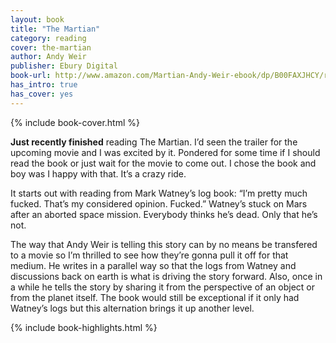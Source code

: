 ```yaml
---
layout: book
title: "The Martian"
category: reading
cover: the-martian
author: Andy Weir
publisher: Ebury Digital
book-url: http://www.amazon.com/Martian-Andy-Weir-ebook/dp/B00FAXJHCY/ref=sr_1_1?s=digital-text&ie=UTF8&qid=1437980408&sr=1-1&keywords=the+martian
has_intro: true
has_cover: yes
---
```

{% include book-cover.html %}

**Just recently finished** reading The Martian. I’d seen the trailer for the upcoming movie and I was excited by it. Pondered for some time if I should read the book or just wait for the movie to come out. I chose the book and boy was I happy with that. It’s a crazy ride.

It starts out with reading from Mark Watney’s log book: “I’m pretty much fucked. That’s my considered opinion. Fucked.” Watney’s stuck on Mars after an aborted space mission. Everybody thinks he’s dead. Only that he’s not.

The way that Andy Weir is telling this story can by no means be transfered to a movie so I’m thrilled to see how they’re gonna pull it off for that medium. He writes in a parallel way so that the logs from Watney and discussions back on earth is what is driving the story forward. Also, once in a while he tells the story by sharing it from the perspective of an object or from the planet itself. The book would still be exceptional if it only had Watney’s logs but this alternation brings it up another level.

{% include book-highlights.html %}
